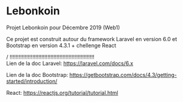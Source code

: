 # Lebonkoin
Projet Lebonkoin pour Décembre 2019 (Web1)

Ce projet est construit autour du framework Laravel en version 6.0 et Bootstrap en version 4.3.1 + chellenge React

/ !!!!!!!!!!!!!!!!!!!!!!!!!!!!!!!!!!!!!!!!!!!!!!!!!!!!!!!!\
Lien de la doc Laravel: https://laravel.com/docs/6.x

Lien de la doc Bootstrap: https://getbootstrap.com/docs/4.3/getting-started/introduction/

React: https://reactjs.org/tutorial/tutorial.html
